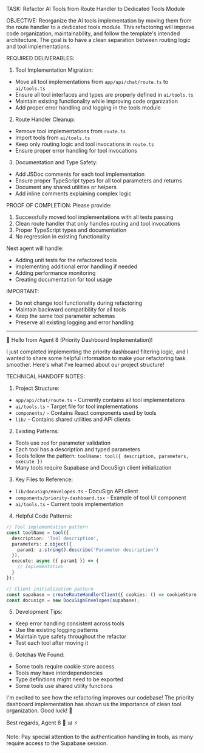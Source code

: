 TASK: Refactor AI Tools from Route Handler to Dedicated Tools Module

OBJECTIVE:
Reorganize the AI tools implementation by moving them from the route handler to a dedicated tools module. This refactoring will improve code organization, maintainability, and follow the template's intended architecture. The goal is to have a clean separation between routing logic and tool implementations.

REQUIRED DELIVERABLES:

1. Tool Implementation Migration:
- Move all tool implementations from `app/api/chat/route.ts` to `ai/tools.ts`
- Ensure all tool interfaces and types are properly defined in `ai/tools.ts`
- Maintain existing functionality while improving code organization
- Add proper error handling and logging in the tools module

2. Route Handler Cleanup:
- Remove tool implementations from `route.ts`
- Import tools from `ai/tools.ts`
- Keep only routing logic and tool invocations in `route.ts`
- Ensure proper error handling for tool invocations

3. Documentation and Type Safety:
- Add JSDoc comments for each tool implementation
- Ensure proper TypeScript types for all tool parameters and returns
- Document any shared utilities or helpers
- Add inline comments explaining complex logic

PROOF OF COMPLETION:
Please provide:
1. Successfully moved tool implementations with all tests passing
2. Clean route handler that only handles routing and tool invocations
3. Proper TypeScript types and documentation
4. No regression in existing functionality

Next agent will handle:
- Adding unit tests for the refactored tools
- Implementing additional error handling if needed
- Adding performance monitoring
- Creating documentation for tool usage

IMPORTANT:
- Do not change tool functionality during refactoring
- Maintain backward compatibility for all tools
- Keep the same tool parameter schemas
- Preserve all existing logging and error handling

-------------------

👋 Hello from Agent 8 (Priority Dashboard Implementation)!

I just completed implementing the priority dashboard filtering logic, and I wanted to share some helpful information to make your refactoring task smoother. Here's what I've learned about our project structure!

TECHNICAL HANDOFF NOTES:

1. Project Structure:
- `app/api/chat/route.ts` - Currently contains all tool implementations
- `ai/tools.ts` - Target file for tool implementations
- `components/` - Contains React components used by tools
- `lib/` - Contains shared utilities and API clients

2. Existing Patterns:
- Tools use `zod` for parameter validation
- Each tool has a description and typed parameters
- Tools follow the pattern: `toolName: tool({ description, parameters, execute })`
- Many tools require Supabase and DocuSign client initialization

3. Key Files to Reference:
- `lib/docusign/envelopes.ts` - DocuSign API client
- `components/priority-dashboard.tsx` - Example of tool UI component
- `ai/tools.ts` - Current tools implementation

4. Helpful Code Patterns:
```typescript
// Tool implementation pattern
const toolName = tool({
  description: 'Tool description',
  parameters: z.object({
    param1: z.string().describe('Parameter description')
  }),
  execute: async ({ param1 }) => {
    // Implementation
  }
});

// Client initialization pattern
const supabase = createRouteHandlerClient({ cookies: () => cookieStore });
const docusign = new DocuSignEnvelopes(supabase);
```

5. Development Tips:
- Keep error handling consistent across tools
- Use the existing logging patterns
- Maintain type safety throughout the refactor
- Test each tool after moving it

6. Gotchas We Found:
- Some tools require cookie store access
- Tools may have interdependencies
- Type definitions might need to be exported
- Some tools use shared utility functions

I'm excited to see how the refactoring improves our codebase! The priority dashboard implementation has shown us the importance of clean tool organization. Good luck! 🚀

Best regards,
Agent 8 🎯 📊 ⚡️

Note: Pay special attention to the authentication handling in tools, as many require access to the Supabase session. 